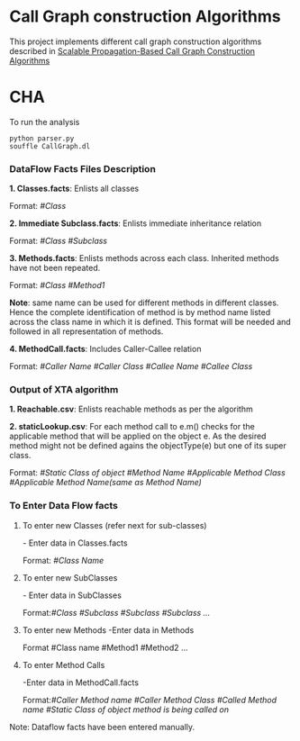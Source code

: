 # Call Graph construction Algorithms

This project implements different call graph construction algorithms described in [Scalable Propagation-Based Call Graph Construction
Algorithms](http://web.cs.ucla.edu/~palsberg/paper/oopsla00.pdf)


# CHA

To run the analysis

```
python parser.py
souffle CallGraph.dl
```

### DataFlow Facts Files Description

**1. Classes.facts**: Enlists all classes

Format: *#Class*

**2. Immediate Subclass.facts**:  Enlists immediate inheritance relation
 
Format: *#Class #Subclass*

**3. Methods.facts**: Enlists methods across each class. Inherited methods have not been repeated.

Format: *#Class      #Method1*

**Note**: same name can be used for different methods in different classes. Hence the complete identification of method is by method name listed across the class name in which it is defined. This format will be needed and followed in all representation of methods.


**4.  MethodCall.facts**: Includes Caller-Callee relation

Format: *#Caller Name        #Caller Class       #Callee Name        #Callee Class*





### Output of XTA algorithm

**1. Reachable.csv**:  Enlists reachable methods as per the algorithm

**2. staticLookup.csv**:  For each method call to e.m() checks for the applicable method that will be applied on the object e. As the desired method might not be defined agains the objectType(e) but one of its super class.

Format: *#Static Class of object         #Method Name        #Applicable Method Class    #Applicable Method Name(same as Method Name)*



### To Enter Data Flow facts


1. To enter new Classes (refer next for sub-classes)
    
    \- Enter data in Classes.facts
    
    Format: *#Class Name*

2. To enter new SubClasses
 
    \- Enter data in SubClasses

	Format:*#Class      #Subclass       #Subclass       #Subclass       ...*


3.  To enter new Methods
    -Enter data in Methods
    
    Format
    #Class name     #Method1    #Method2    ...


4. To enter Method Calls
    
    -Enter data in MethodCall.facts
    
    Format:*#Caller Method name #Caller Method Class    #Called Method name #Static Class of object method is being called on*


Note: Dataflow facts have been entered manually.